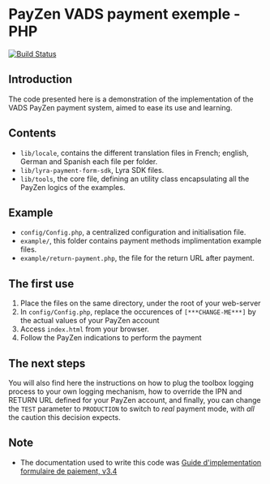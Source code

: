 # PayZen VADS payment exemple - PHP

[![Build Status](https://travis-ci.org/lyra/php-payment-form-examples.svg?branch=master)](https://travis-ci.org/lyra/php-payment-form-examples)

## Introduction

The code presented here is a demonstration of the implementation of the VADS PayZen payment system, aimed to ease its
use and learning.

## Contents

* `lib/locale`, contains the different translation files in French; english, German and Spanish each file per folder.
* `lib/lyra-payment-form-sdk`, Lyra SDK files.
* `lib/tools`, the core file, defining an utility class encapsulating all the PayZen logics of the examples.

## Example

* `config/Config.php`, a centralized configuration and initialisation file.
* `example/`, this folder contains payment methods implimentation example files.
* `example/return-payment.php`, the file for the return URL after payment.

## The first use

1. Place the files on the same directory, under the root of your web-server
2. In `config/Config.php`, replace the occurences of `[***CHANGE-ME***]` by the actual values of your PayZen account
3. Access `index.html` from your browser.
4. Follow the PayZen indications to perform the payment

## The next steps

You will also find here the instructions on how to plug the toolbox logging process to your own logging mechanism, how
to override the IPN and RETURN URL defined for your PayZen account, and finally, you can change the `TEST` parameter
to `PRODUCTION` to switch to _real_ payment mode, with *all* the caution this decision expects.

## Note

* The documentation used to write this code was [Guide d'implementation formulaire de paiement, v3.4](https://payzen.io)


